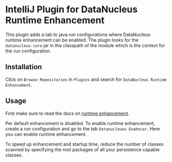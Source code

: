 # IntelliJ Plugin for DataNucleus Runtime Enhancement

This plugin adds a tab to java run configurations where DataNucleus runtime
enhancement can be enabled. The plugin looks for the `datanucleus-core` jar
in the classpath of the module which is the context for the run configuration. 

## Installation

Click on `Browse Repositories` in `Plugins` and search for `DataNucleus Runtime Enhancement`.

## Usage

First make sure to read the docs on 
[runtime enhancement](http://www.datanucleus.org/products/accessplatform/jdo/enhancer.html#runtime).

Per default enhancement is disabled.
To enable runtime enhancement, create a run configuration and go to the tab `Datanucleues Enahncer`.
Here you can enable runtime enhancement.

To speed up enhancement and startup time, reduce the number of classes scanned by specifying the
root packages of all your persistence capable classes.